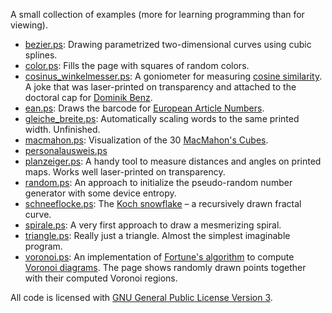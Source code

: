 A small collection of examples (more for learning programming than for viewing).

- [bezier.ps](bezier.ps): Drawing parametrized two-dimensional curves
  using cubic splines.
- [color.ps](color.ps): Fills the page with squares of random colors.
- [cosinus_winkelmesser.ps](cosinus_winkelmesser.ps): A goniometer for
  measuring [cosine
  similarity](https://en.wikipedia.org/wiki/Cosine_similarity). A joke
  that was laser-printed on transparency and attached to the doctoral
  cap for [Dominik Benz](https://www.kde.cs.uni-kassel.de/benz).
- [ean.ps](ean.ps): Draws the barcode for [European Article
  Numbers](https://en.wikipedia.org/wiki/International_Article_Number).
- [gleiche_breite.ps](gleiche_breite.ps): Automatically scaling words
  to the same printed width. Unfinished.
- [macmahon.ps](macmahon.ps): Visualization of the 30 [MacMahon's Cubes](https://library.ethz.ch/en/locations-and-media/platforms/virtual-exhibitions/Its-all-math-and-games/macmahons-cubes.html).
- [personalausweis.ps](personalausweis.ps)
- [planzeiger.ps](planzeiger.ps): A handy tool to measure distances
  and angles on printed maps. Works well laser-printed on
  transparency.
- [random.ps](random.ps): An approach to initialize the pseudo-random
  number generator with some device entropy.
- [schneeflocke.ps](schneeflocke.ps): The [Koch
  snowflake](https://en.wikipedia.org/wiki/Koch_snowflake) – a
  recursively drawn fractal curve.
- [spirale.ps](spirale.ps): A very first approach to draw a
  mesmerizing spiral.
- [triangle.ps](triangle.ps): Really just a triangle. Almost the
  simplest imaginable program.
- [voronoi.ps](voronoi.ps): An implementation of [Fortune's
  algorithm](https://en.wikipedia.org/wiki/Fortune%27s_algorithm) to
  compute [Voronoi
  diagrams](https://en.wikipedia.org/wiki/Voronoi_diagram). The page
  shows randomly drawn points together with their computed Voronoi
  regions.

All code is licensed with [GNU General Public License Version 3](LICENSE).
